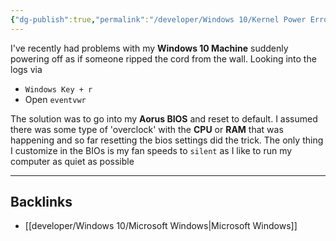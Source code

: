 ```yaml
---
{"dg-publish":true,"permalink":"/developer/Windows 10/Kernel Power Error 41 (63)/","created":"2024-02-29T22:19:56.272-06:00","updated":"2024-03-01T00:19:42.000-06:00"}
---
```


I've recently had problems with my **Windows 10 Machine** suddenly powering off as if someone ripped the cord from the wall. Looking into the logs via

- `Windows Key + r`
- Open `eventvwr`

The solution was to go into my **Aorus BIOS** and reset to default. I assumed there was some type of 'overclock' with the **CPU** or **RAM** that was happening and so far resetting the bios settings did the trick. The only thing I customize in the BIOs is my fan speeds to `silent` as I like to run my computer as quiet as possible 

---
## Backlinks
- [[developer/Windows 10/Microsoft Windows\|Microsoft Windows]]